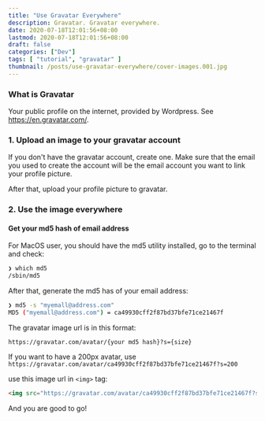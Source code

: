```yaml
---
title: "Use Gravatar Everywhere"
description: Gravatar. Gravatar everywhere.
date: 2020-07-18T12:01:56+08:00
lastmod: 2020-07-18T12:01:56+08:00
draft: false
categories: ["Dev"]
tags: [ "tutorial", "gravatar" ]
thumbnail: /posts/use-gravatar-everywhere/cover-images.001.jpg
---
```


### What is Gravatar

Your public profile on the internet, provided by Wordpress. See https://en.gravatar.com/.

### 1. Upload an image to your gravatar account

If you don't have the gravatar account, create one. Make sure that the email you used to create the account will be the email account you want to link your profile picture.

After that, upload your profile picture to gravatar.

### 2. Use the image everywhere

#### Get your md5 hash of email address

For MacOS user, you should have the md5 utility installed, go to the terminal and check:

```bash
❯ which md5
/sbin/md5
```

After that, generate the md5 has of your email address:

```bash
❯ md5 -s "myemall@address.com"
MD5 ("myemall@address.com") = ca49930cff2f87bd37bfe71ce21467f
```

The gravatar image url is in this format: 


```
https://gravatar.com/avatar/{your md5 hash}?s={size}
```

If you want to have a 200px avatar, use `https://gravatar.com/avatar/ca49930cff2f87bd37bfe71ce21467f?s=200`

use this image url in `<img>` tag:

```html
<img src="https://gravatar.com/avatar/ca49930cff2f87bd37bfe71ce21467f?s=200" />
```

And you are good to go!

